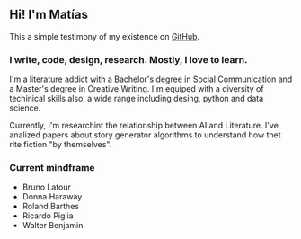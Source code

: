 ## Hi! I'm Matías

This a simple testimony of my existence on [GitHub](https://poeciborg.github.io/).

### I write, code, design, research. Mostly, I love to learn.

I'm a literature addict with a Bachelor's degree in Social Communication and a Master's degree in Creative Writing. I´m equiped with a diversity of techinical skills also, a wide range including desing, python and data science.

Currently, I'm researchint the relationship between AI and Literature. I've analized papers about story generator algorithms to understand how thet rite fiction "by themselves". 

### Current mindframe

- Bruno Latour
- Donna Haraway
- Roland Barthes
- Ricardo Piglia
- Walter Benjamin 
